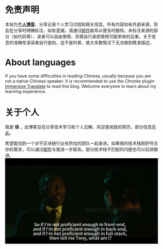 # 免责声明

本站为[**个人博客**](index.html)，分享记录个人学习过程和相关信息。所有内容如有外部来源，将会在分享时明确标注，如有遗漏，请通过[邮件](mailto://web3test1@outlook.com)联系以便及时删除。未标注来源的部分（如代码等），读者可以自由使用，但需自行承担使用可能带来的后果。关于信息的准确性请读者自行鉴别，这不是科普，绝大多数情况下无法做到精准描述。

# About languages
If you have some difficulties in reading Chinese, usually because you are not a native Chinese speaker. It is recommended to use the Chrome plugin [Immersive Translate](https://immersivetranslate.com/en/) to read this blog. Welcome everyone to learn about my learning experience.

# 关于个人

我是 **徐** ，此博客旨在分享技术学习和个人见解。欢迎查阅我的简历，部分信息[在此](./Personal/简历.md)。

希望能找到一个对于区块链行业有热忱的团队一起奋进。如果我的技术栈刚好符合你的需求，可以通过[邮件](mailto://web3test1@outlook.com)与我进一步联系。部分技术栈不匹配的问题也可以后续跟进。
![alt text](image.png)